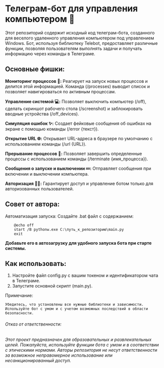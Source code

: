 # Телеграм-бот для управления компьютером 🤖

Этот репозиторий содержит исходный код телеграм-бота, созданного для веселого удаленного управления компьютером под управлением Windows. Бот, используя библиотеку Telebot, предоставляет различные функции, позволяя пользователям выполнять задачи и получать информацию через команды в Телеграме.

## Основные фишки:

  **Мониторинг процессов 🔄:**
        Реагирует на запуск новых процессов и делится этой информацией.
        Команда (/processes) выводит список и позволяет навигироваться по активным процессам.

  **Управление системой 💻:**
        Позволяет выключить компьютер (/off), сделать скриншот рабочего стола (/screenshot) и заблокировать вводные устройства (/off_devices).

  **Симуляция ошибок ✨:**
        Создает фейковые сообщения об ошибках на экране с помощью команды (/error {текст}).

  **Открытие URL 🌐:**
        Открывает URL-адреса в браузере по умолчанию с использованием команды (/url {URL}).

  **Прерывание процессов 👾:**
        Позволяет завершить определенные процессы с использованием команды (/terminate {имя_процесса}).

  **Сообщения о запуске и выключении 💤:**
        Отправляет сообщения при включении и выключении компьютера.

  **Авторизация 💂‍♂️:**
        Гарантирует доступ и управление ботом только для авторизованных пользователей.

## **Совет от автора:**

  Автоматизация запуска: Создайте .bat файл с содержанием:

```
    @echo off
    start /B pythonw.exe C:\путь_к_репозиторию\main.py
    exit
```

  **Добавьте его в автозагрузку для удобного запуска бота при старте системы.**

## Как использовать:

  1. Настройте файл config.py с вашим токеном и идентификатором чата в Телеграме.
  2. Запустите основной скрипт (main.py).

Примечание:

    Убедитесь, что установлены все нужные библиотеки и зависимости.
    Используйте бот с умом и с учетом возможных последствий в области безопасности.

###### Отказ от ответственности:
###### Этот проект предназначен для образовательных и развлекательных целей. Пожалуйста, используйте функции бота с умом и в соответствии с этическими нормами. Авторы репозитория не несут ответственности за возможное неправомерное использование или несанкционированный доступ.
